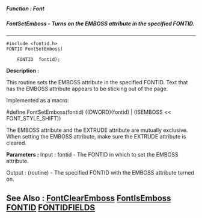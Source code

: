 ##### Function : Font
##### FontSetEmboss - Turns on the EMBOSS attribute in the specified FONTID.
---
```
#include <fontid.h>
FONTID FontSetEmboss(

	FONTID  fontid);
```
**Description :**

This routine sets the EMBOSS attribute in the specified FONTID.  Text that has 
the EMBOSS attribute appears to be sticking out of the page.

Implemented as a macro:

#define FontSetEmboss(fontid) ((DWORD)(fontid) | (ISEMBOSS << FONT_STYLE_SHIFT))

The EMBOSS attribute and the EXTRUDE attribute are mutually exclusive.  When 
setting the EMBOSS attribute, make sure the EXTRUDE attribute is cleared.

**Parameters :**
Input :
fontid  -  The FONTID in which to set the EMBOSS attribute.

Output :
(routine)  -  The specified FONTID with the EMBOSS attribute turned on.



**See Also :**
[FontClearEmboss](/reference/Func/FontClearEmboss)
[FontIsEmboss](/reference/Func/FontIsEmboss)
[FONTID](/reference/Data/FONTID)
[FONTIDFIELDS](/reference/Data/FONTIDFIELDS)
---

